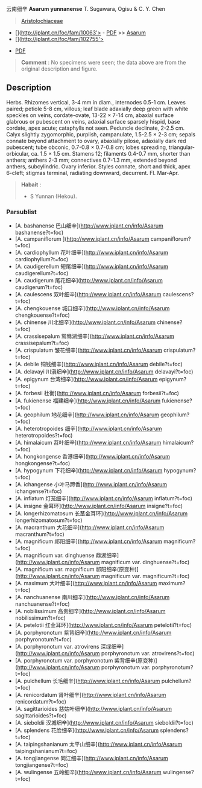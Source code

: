 云南细辛 **Asarum yunnanense** T. Sugawara, Ogisu & C. Y. Chen

> [Aristolochiaceae](http://www.iplant.cn/info/Aristolochiaceae?t=foc)
* [](http://iplant.cn/foc/fam/10063'> - [PDF](http://iplant.cn/foc/pdf/Aristolochiaceae.pdf) >> [Asarum](http://www.iplant.cn/info/Asarum?t=foc)
* [](http://iplant.cn/foc/fam/102755'>
 - [PDF](http://www.iplant.cn/foc/pdf/Asarum.pdf)

> **Comment** : 
> No specimens were seen; the data above are from the original description and figure.

## Description

Herbs. Rhizomes vertical, 3-4 mm in diam., internodes 0.5-1 cm. Leaves paired; petiole 5-8 cm, villous; leaf blade adaxially deep green with white speckles on veins, cordate-ovate, 13-22 × 7-14 cm, abaxial surface glabrous or pubescent on veins, adaxial surface sparsely hispid, base cordate, apex acute; cataphylls not seen. Peduncle declinate, 2-2.5 cm. Calyx slightly zygomorphic, purplish, campanulate, 1.5-2.5 × 2-3 cm; sepals connate beyond attachment to ovary, abaxially pilose, adaxially dark red pubescent; tube obconic, 0.7-0.8 × 0.7-0.8 cm; lobes spreading, triangular-orbicular, ca. 1.5 × 1.5 cm. Stamens 12; filaments 0.4-0.7 mm, shorter than anthers; anthers 2-3 mm; connectives 0.7-1.3 mm, extended beyond anthers, subcylindric. Ovary inferior. Styles connate, short and thick, apex 6-cleft; stigmas terminal, radiating downward, decurrent. Fl. Mar-Apr.

> **Habait** : 
>* S Yunnan (Hekou).

### Parsublist

* [A.  bashanense  巴山细辛](http://www.iplant.cn/info/Asarum bashanense?t=foc)
* [A.  campaniflorum  ](http://www.iplant.cn/info/Asarum campaniflorum?t=foc)
* [A.  cardiophyllum  花叶细辛](http://www.iplant.cn/info/Asarum cardiophyllum?t=foc)
* [A.  caudigerellum  短尾细辛](http://www.iplant.cn/info/Asarum caudigerellum?t=foc)
* [A.  caudigerum  尾花细辛](http://www.iplant.cn/info/Asarum caudigerum?t=foc)
* [A.  caulescens  双叶细辛](http://www.iplant.cn/info/Asarum caulescens?t=foc)
* [A.  chengkouense  城口细辛](http://www.iplant.cn/info/Asarum chengkouense?t=foc)
* [A.  chinense  川北细辛](http://www.iplant.cn/info/Asarum chinense?t=foc)
* [A.  crassisepalum  鸳鸯湖细辛](http://www.iplant.cn/info/Asarum crassisepalum?t=foc)
* [A.  crispulatum  皱花细辛](http://www.iplant.cn/info/Asarum crispulatum?t=foc)
* [A.  debile  铜钱细辛](http://www.iplant.cn/info/Asarum debile?t=foc)
* [A.  delavayi  川滇细辛](http://www.iplant.cn/info/Asarum delavayi?t=foc)
* [A.  epigynum  台湾细辛](http://www.iplant.cn/info/Asarum epigynum?t=foc)
* [A.  forbesii  杜衡](http://www.iplant.cn/info/Asarum forbesii?t=foc)
* [A.  fukienense  福建细辛](http://www.iplant.cn/info/Asarum fukienense?t=foc)
* [A.  geophilum  地花细辛](http://www.iplant.cn/info/Asarum geophilum?t=foc)
* [A.  heterotropoides  细辛](http://www.iplant.cn/info/Asarum heterotropoides?t=foc)
* [A.  himalaicum  苕叶细辛](http://www.iplant.cn/info/Asarum himalaicum?t=foc)
* [A.  hongkongense  香港细辛](http://www.iplant.cn/info/Asarum hongkongense?t=foc)
* [A.  hypogynum  下花细辛](http://www.iplant.cn/info/Asarum hypogynum?t=foc)
* [A.  ichangense  小叶马蹄香](http://www.iplant.cn/info/Asarum ichangense?t=foc)
* [A.  inflatum  灯笼细辛](http://www.iplant.cn/info/Asarum inflatum?t=foc)
* [A.  insigne  金耳环](http://www.iplant.cn/info/Asarum insigne?t=foc)
* [A.  longerhizomatosum  长茎金耳环](http://www.iplant.cn/info/Asarum longerhizomatosum?t=foc)
* [A.  macranthum  大花细辛](http://www.iplant.cn/info/Asarum macranthum?t=foc)
* [A.  magnificum  祁阳细辛](http://www.iplant.cn/info/Asarum magnificum?t=foc)
* [A.  magnificum var. dinghuense  鼎湖细辛](http://www.iplant.cn/info/Asarum magnificum var. dinghuense?t=foc)
* [A.  magnificum var. magnificum  祁阳细辛(原变种)](http://www.iplant.cn/info/Asarum magnificum var. magnificum?t=foc)
* [A.  maximum  大叶细辛](http://www.iplant.cn/info/Asarum maximum?t=foc)
* [A.  nanchuanense  南川细辛](http://www.iplant.cn/info/Asarum nanchuanense?t=foc)
* [A.  nobilissimum  高贵细辛](http://www.iplant.cn/info/Asarum nobilissimum?t=foc)
* [A.  petelotii  红金耳环](http://www.iplant.cn/info/Asarum petelotii?t=foc)
* [A.  porphyronotum  紫背细辛](http://www.iplant.cn/info/Asarum porphyronotum?t=foc)
* [A.  porphyronotum var. atrovirens  深绿细辛](http://www.iplant.cn/info/Asarum porphyronotum var. atrovirens?t=foc)
* [A.  porphyronotum var. porphyronotum  紫背细辛(原变种)](http://www.iplant.cn/info/Asarum porphyronotum var. porphyronotum?t=foc)
* [A.  pulchellum  长毛细辛](http://www.iplant.cn/info/Asarum pulchellum?t=foc)
* [A.  renicordatum  肾叶细辛](http://www.iplant.cn/info/Asarum renicordatum?t=foc)
* [A.  sagittarioides  慈姑叶细辛](http://www.iplant.cn/info/Asarum sagittarioides?t=foc)
* [A.  sieboldii  汉城细辛](http://www.iplant.cn/info/Asarum sieboldii?t=foc)
* [A.  splendens  花脸细辛](http://www.iplant.cn/info/Asarum splendens?t=foc)
* [A.  taipingshanianum  太平山细辛](http://www.iplant.cn/info/Asarum taipingshanianum?t=foc)
* [A.  tongjiangense  同江细辛](http://www.iplant.cn/info/Asarum tongjiangense?t=foc)
* [A.  wulingense  五岭细辛](http://www.iplant.cn/info/Asarum wulingense?t=foc)

